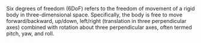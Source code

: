 

Six degrees of freedom (6DoF) refers to the freedom of movement of a rigid body in three-dimensional space. Specifically, the body is free to move forward/backward, up/down, left/right (translation in three perpendicular axes) combined with rotation about three perpendicular axes, often termed pitch, yaw, and roll.